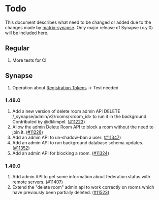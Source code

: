 # Todo
This document describes what need to be changed or added due to the changes made by [matrix-synapse](https://github.com/matrix-org/synapse/releases). Only major release of Synapse (x.y.0) will be included here.

## Regular
1. More tests for CI

## Synapse
1. Operation about [Registration Tokens](https://github.com/matrix-org/synapse/blob/develop/docs/usage/administration/admin_api/registration_tokens.md#registration-tokens) -> Test needed

### 1.48.0
1. Add a new version of delete room admin API DELETE /_synapse/admin/v2/rooms/<room_id> to run it in the background. Contributed by @dklimpel. ([#11223](https://github.com/matrix-org/synapse/issues/11223))
2. Allow the admin Delete Room API to block a room without the need to join it. ([#11228](https://github.com/matrix-org/synapse/issues/11228))
3. Add an admin API to un-shadow-ban a user. ([#11347](https://github.com/matrix-org/synapse/issues/11347))
4. Add an admin API to run background database schema updates. ([#11352](https://github.com/matrix-org/synapse/issues/11352))
5. Add an admin API for blocking a room. ([#11324](https://github.com/matrix-org/synapse/issues/11324))

### 1.49.0
1. Add admin API to get some information about federation status with remote servers. ([#11407](https://github.com/matrix-org/synapse/issues/11407))
2. Extend the "delete room" admin api to work correctly on rooms which have previously been partially deleted. ([#11523](https://github.com/matrix-org/synapse/issues/11523))

